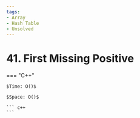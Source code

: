 ```yaml
---
tags:
- Array
- Hash Table
- Unsolved
---
```



# 41. First Missing Positive

=== "C++"

    $Time: O()$

    $Space: O()$

    ``` c++
    ```